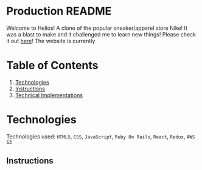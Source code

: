 # Production README

Welcome to Helios! A clone of the popular sneaker/apparel store Nike! It was a blast to make and it challenged me to learn new things! Please check it out [here](https://helios-l1p3.onrender.com/)! The website is currently

# Table of Contents
1. [Technologies]()
2. [Instructions]()
3. [Technical Implementations]()

# Technologies

Technologies used: `HTML5`, `CSS`, `JavaScript`, `Ruby On Rails`, `React`, `Redux`, `AWS S3`

## Instructions